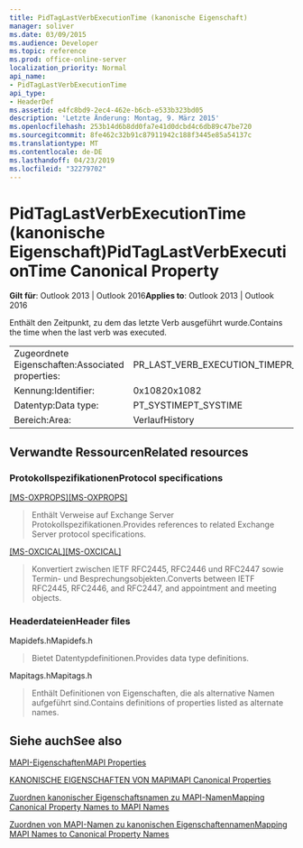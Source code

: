 ```yaml
---
title: PidTagLastVerbExecutionTime (kanonische Eigenschaft)
manager: soliver
ms.date: 03/09/2015
ms.audience: Developer
ms.topic: reference
ms.prod: office-online-server
localization_priority: Normal
api_name:
- PidTagLastVerbExecutionTime
api_type:
- HeaderDef
ms.assetid: e4fc8bd9-2ec4-462e-b6cb-e533b323bd05
description: 'Letzte Änderung: Montag, 9. März 2015'
ms.openlocfilehash: 253b14d6b8dd0fa7e41d0dcbd4c6db89c47be720
ms.sourcegitcommit: 8fe462c32b91c87911942c188f3445e85a54137c
ms.translationtype: MT
ms.contentlocale: de-DE
ms.lasthandoff: 04/23/2019
ms.locfileid: "32279702"
---
```

# <a name="pidtaglastverbexecutiontime-canonical-property"></a><span data-ttu-id="f814b-103">PidTagLastVerbExecutionTime (kanonische Eigenschaft)</span><span class="sxs-lookup"><span data-stu-id="f814b-103">PidTagLastVerbExecutionTime Canonical Property</span></span>

  
  
<span data-ttu-id="f814b-104">**Gilt für**: Outlook 2013 | Outlook 2016</span><span class="sxs-lookup"><span data-stu-id="f814b-104">**Applies to**: Outlook 2013 | Outlook 2016</span></span> 
  
<span data-ttu-id="f814b-105">Enthält den Zeitpunkt, zu dem das letzte Verb ausgeführt wurde.</span><span class="sxs-lookup"><span data-stu-id="f814b-105">Contains the time when the last verb was executed.</span></span>
  
|||
|:-----|:-----|
|<span data-ttu-id="f814b-106">Zugeordnete Eigenschaften:</span><span class="sxs-lookup"><span data-stu-id="f814b-106">Associated properties:</span></span>  <br/> |<span data-ttu-id="f814b-107">PR_LAST_VERB_EXECUTION_TIME</span><span class="sxs-lookup"><span data-stu-id="f814b-107">PR_LAST_VERB_EXECUTION_TIME</span></span>  <br/> |
|<span data-ttu-id="f814b-108">Kennung:</span><span class="sxs-lookup"><span data-stu-id="f814b-108">Identifier:</span></span>  <br/> |<span data-ttu-id="f814b-109">0x1082</span><span class="sxs-lookup"><span data-stu-id="f814b-109">0x1082</span></span>  <br/> |
|<span data-ttu-id="f814b-110">Datentyp:</span><span class="sxs-lookup"><span data-stu-id="f814b-110">Data type:</span></span>  <br/> |<span data-ttu-id="f814b-111">PT_SYSTIME</span><span class="sxs-lookup"><span data-stu-id="f814b-111">PT_SYSTIME</span></span>  <br/> |
|<span data-ttu-id="f814b-112">Bereich:</span><span class="sxs-lookup"><span data-stu-id="f814b-112">Area:</span></span>  <br/> |<span data-ttu-id="f814b-113">Verlauf</span><span class="sxs-lookup"><span data-stu-id="f814b-113">History</span></span>  <br/> |
   
## <a name="related-resources"></a><span data-ttu-id="f814b-114">Verwandte Ressourcen</span><span class="sxs-lookup"><span data-stu-id="f814b-114">Related resources</span></span>

### <a name="protocol-specifications"></a><span data-ttu-id="f814b-115">Protokollspezifikationen</span><span class="sxs-lookup"><span data-stu-id="f814b-115">Protocol specifications</span></span>

<span data-ttu-id="f814b-116">[[MS-OXPROPS]](https://msdn.microsoft.com/library/f6ab1613-aefe-447d-a49c-18217230b148%28Office.15%29.aspx)</span><span class="sxs-lookup"><span data-stu-id="f814b-116">[[MS-OXPROPS]](https://msdn.microsoft.com/library/f6ab1613-aefe-447d-a49c-18217230b148%28Office.15%29.aspx)</span></span>
  
> <span data-ttu-id="f814b-117">Enthält Verweise auf Exchange Server Protokollspezifikationen.</span><span class="sxs-lookup"><span data-stu-id="f814b-117">Provides references to related Exchange Server protocol specifications.</span></span>
    
<span data-ttu-id="f814b-118">[[MS-OXCICAL]](https://msdn.microsoft.com/library/a685a040-5b69-4c84-b084-795113fb4012%28Office.15%29.aspx)</span><span class="sxs-lookup"><span data-stu-id="f814b-118">[[MS-OXCICAL]](https://msdn.microsoft.com/library/a685a040-5b69-4c84-b084-795113fb4012%28Office.15%29.aspx)</span></span>
  
> <span data-ttu-id="f814b-119">Konvertiert zwischen IETF RFC2445, RFC2446 und RFC2447 sowie Termin- und Besprechungsobjekten.</span><span class="sxs-lookup"><span data-stu-id="f814b-119">Converts between IETF RFC2445, RFC2446, and RFC2447, and appointment and meeting objects.</span></span>
    
### <a name="header-files"></a><span data-ttu-id="f814b-120">Headerdateien</span><span class="sxs-lookup"><span data-stu-id="f814b-120">Header files</span></span>

<span data-ttu-id="f814b-121">Mapidefs.h</span><span class="sxs-lookup"><span data-stu-id="f814b-121">Mapidefs.h</span></span>
  
> <span data-ttu-id="f814b-122">Bietet Datentypdefinitionen.</span><span class="sxs-lookup"><span data-stu-id="f814b-122">Provides data type definitions.</span></span>
    
<span data-ttu-id="f814b-123">Mapitags.h</span><span class="sxs-lookup"><span data-stu-id="f814b-123">Mapitags.h</span></span>
  
> <span data-ttu-id="f814b-124">Enthält Definitionen von Eigenschaften, die als alternative Namen aufgeführt sind.</span><span class="sxs-lookup"><span data-stu-id="f814b-124">Contains definitions of properties listed as alternate names.</span></span>
    
## <a name="see-also"></a><span data-ttu-id="f814b-125">Siehe auch</span><span class="sxs-lookup"><span data-stu-id="f814b-125">See also</span></span>



[<span data-ttu-id="f814b-126">MAPI-Eigenschaften</span><span class="sxs-lookup"><span data-stu-id="f814b-126">MAPI Properties</span></span>](mapi-properties.md)
  
[<span data-ttu-id="f814b-127">KANONISCHE EIGENSCHAFTEN VON MAPI</span><span class="sxs-lookup"><span data-stu-id="f814b-127">MAPI Canonical Properties</span></span>](mapi-canonical-properties.md)
  
[<span data-ttu-id="f814b-128">Zuordnen kanonischer Eigenschaftsnamen zu MAPI-Namen</span><span class="sxs-lookup"><span data-stu-id="f814b-128">Mapping Canonical Property Names to MAPI Names</span></span>](mapping-canonical-property-names-to-mapi-names.md)
  
[<span data-ttu-id="f814b-129">Zuordnen von MAPI-Namen zu kanonischen Eigenschaftennamen</span><span class="sxs-lookup"><span data-stu-id="f814b-129">Mapping MAPI Names to Canonical Property Names</span></span>](mapping-mapi-names-to-canonical-property-names.md)

